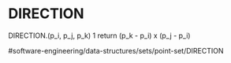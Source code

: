 # DIRECTION

DIRECTION.(p_i, p_j, p_k) 
1 return (p_k - p_i) x (p_j - p_i)




#software-engineering/data-structures/sets/point-set/DIRECTION
